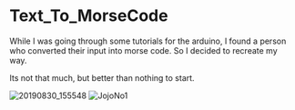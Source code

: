 # Text_To_MorseCode
While I was going through some tutorials for the arduino, I found a person who converted their input into morse code. So I decided to recreate my way.

Its not that much, but better than nothing to start.

![20190830_155548](https://user-images.githubusercontent.com/46799843/64048174-f88e5880-cb3e-11e9-864a-63497101ee7c.gif)
![JojoNo1](https://user-images.githubusercontent.com/46799843/64048255-37bca980-cb3f-11e9-9ae5-752ace6c5228.PNG)
